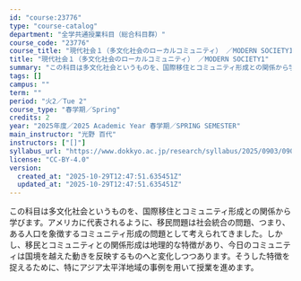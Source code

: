 ```yaml
---
id: "course:23776"
type: "course-catalog"
department: "全学共通授業科目（総合科目群）"
course_code: "23776"
course_title: "現代社会１（多文化社会のローカルコミュニティ） ／MODERN SOCIETY1"
title: "現代社会１（多文化社会のローカルコミュニティ） ／MODERN SOCIETY1"
summary: "この科目は多文化社会というものを、国際移住とコミュニティ形成との関係から学びます。アメリカに代表されるように、移民問題は社会統合の問題、つまり、ある人口を象徴するコミュニティ形成の問題として考えられてきました。しかし、移民とコミュニティとの…"
tags: []
campus: ""
term: ""
period: "火2／Tue 2"
course_type: "春学期／Spring"
credits: 2
year: "2025年度／2025 Academic Year 春学期／SPRING SEMESTER"
main_instructor: "光野 百代"
instructors: ["[]"]
syllabus_url: "https://www.dokkyo.ac.jp/research/syllabus/2025/0903/0903_23776_ja_JP.html"
license: "CC-BY-4.0"
version:
  created_at: "2025-10-29T12:47:51.635451Z"
  updated_at: "2025-10-29T12:47:51.635451Z"
---
```

この科目は多文化社会というものを、国際移住とコミュニティ形成との関係から学びます。アメリカに代表されるように、移民問題は社会統合の問題、つまり、ある人口を象徴するコミュニティ形成の問題として考えられてきました。しかし、移民とコミュニティとの関係形成は地理的な特徴があり、今日のコミュニティは国境を越えた動きを反映するものへと変化しつつあります。そうした特徴を捉えるために、特にアジア太平洋地域の事例を用いて授業を進めます。
